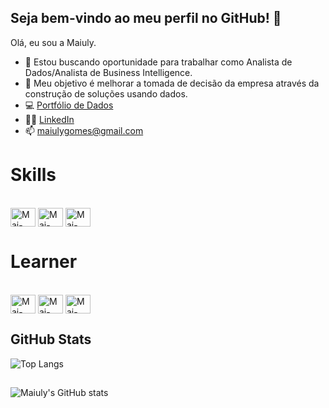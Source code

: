 ## Seja bem-vindo ao meu perfil no GitHub! 👋

Olá, eu sou a Maiuly.

- 🔭 Estou buscando oportunidade para trabalhar como Analista de Dados/Analista de Business Intelligence.
- 🌱 Meu objetivo é melhorar a tomada de decisão da empresa através da construção de soluções usando dados.
- 💻 <a href="https://sites.google.com/view/portfolio-maiuly-gomes/">Portfólio de Dados</a>
- 👩‍💻 <a href="https://www.linkedin.com/in/maiulyvg/">LinkedIn</a>
- 📫 maiulygomes@gmail.com

##


# Skills
<div style="display: inline_block"><br>
  <img align="center" alt="Mai-Python" height="30" width="40" src="https://cdn.jsdelivr.net/gh/devicons/devicon@latest/icons/python/python-original.svg">
  <img align="center" alt="Mai-Apache" height="30" width="40" src="https://cdn.jsdelivr.net/gh/devicons/devicon@latest/icons/apachespark/apachespark-original.svg">
  <img align="center" alt="Mai-SQL" height="30" width="40" src="https://cdn.jsdelivr.net/gh/devicons/devicon@latest/icons/sqlite/sqlite-original.svg">
   </div>
   
# Learner
<div style="display: inline_block"><br>
  <img align="center" alt="Mai-java" height="30" width="40" src="https://cdn.jsdelivr.net/gh/devicons/devicon@latest/icons/javascript/javascript-original.svg">
  <img align="center" alt="Mai-html" height="30" width="40" src="https://cdn.jsdelivr.net/gh/devicons/devicon@latest/icons/html5/html5-original.svg">
  <img align="center" alt="Mai-css" height="30" width="40" src="https://cdn.jsdelivr.net/gh/devicons/devicon@latest/icons/css3/css3-original.svg">
    </div>

## GitHub Stats
![Top Langs](https://github-readme-stats-git-masterrstaa-rickstaa.vercel.app/api/top-langs/?username=maiulyvg&layout=compact&theme=transparent&show_icons=true&icon_color=30A3DC)
##
![Maiuly's GitHub stats](https://github-readme-stats.vercel.app/api?username=maiulyvg&theme=transparent&show_icons=true&icon_color=30A3DC&hide_title=true)

##
